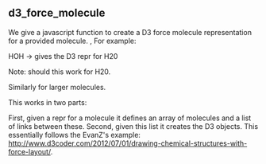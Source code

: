 ## d3_force_molecule

We give a javascript function to create a D3 force molecule representation for a provided molecule.
,
For example:

HOH -> gives the D3 repr for H20

Note: should this work for H20.

Similarly for larger molecules.

This works in two parts:

First, given a repr for a molecule it defines an array of molecules and a list of links between these. Second, given this list it creates the D3 objects. This essentially follows the EvanZ's example: http://www.d3coder.com/2012/07/01/drawing-chemical-structures-with-force-layout/.
